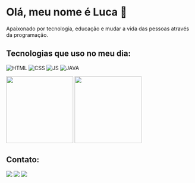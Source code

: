 # Olá, meu nome é Luca 👋
 Apaixonado por tecnologia, educação e mudar a vida das pessoas através da programação.

## Tecnologias que uso no meu dia:

![HTML](https://img.shields.io/badge/HTML5-E34F26?style=for-the-badge&logo=html5&logoColor=white) ![CSS](https://img.shields.io/badge/CSS3-1572B6?style=for-the-badge&logo=css3&logoColor=white) ![JS](https://img.shields.io/badge/JavaScript-F7DF1E?style=for-the-badge&logo=javascript&logoColor=black) ![JAVA](https://img.shields.io/badge/Java-ED8B00?style=for-the-badge&logo=openjdk&logoColor=white)

<img height="180em" src="https://github-readme-stats.vercel.app/api/top-langs/?username=devvluca&layout=compact&langs_count=7&theme=radical"/> <img height="180em" src="https://github-readme-stats.vercel.app/api?username=devvluca&show_icons=true&theme=radical&include_all_commits=true&count_private=true"/>

## Contato:
<div>
<a href="https://instagram.com/_lucaaguiar" target="_blank"><img src="https://img.shields.io/badge/-Instagram-%23E4405F?style=for-the-badge&logo=instagram&logoColor=white" target="_blank"></a>
<a href = "mailto:lucanobre1@gmail.com"><img src="https://img.shields.io/badge/Gmail-D14836?style=for-the-badge&logo=gmail&logoColor=white" target="_blank"></a>
<a href="https://www.linkedin.com/in/lucaaguiar/" target="_blank"><img src="https://img.shields.io/badge/-LinkedIn-%230077B5?style=for-the-badge&logo=linkedin&logoColor=white" target="_blank"></a>   
</div>







 

